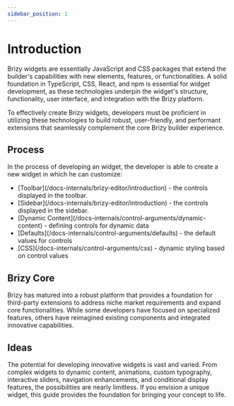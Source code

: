 ```yaml
---
sidebar_position: 1
---
```


# Introduction

Brizy widgets are essentially JavaScript and CSS packages that extend the builder's capabilities with new elements, features, or functionalities.
A solid foundation in TypeScript, CSS, React, and npm is essential for widget development, as these technologies underpin the widget's structure, functionality, user interface, and integration with the Brizy platform.

To effectively create Brizy widgets, developers must be proficient in utilizing these technologies to build robust, user-friendly, and performant extensions that seamlessly complement the core Brizy builder experience.

## Process

In the process of developing an widget, the developer is able to create a new widget in which he can customize:

<ul>
  <li>[Toolbar](/docs-internals/brizy-editor/introduction) - the controls displayed in the toolbar.</li>
  <li>[Sidebar](/docs-internals/brizy-editor/introduction) - the controls displayed in the sidebar.</li>
  <li>[Dynamic Content](/docs-internals/control-arguments/dynamic-content) - defining controls for dynamic data</li>
  <li>[Defaults](/docs-internals/control-arguments/defaults) - the default values for controls</li>
  <li>[CSS](/docs-internals/control-arguments/css) - dynamic styling based on control values</li>
</ul>

## Brizy Core

Brizy has matured into a robust platform that provides a foundation for third-party extensions to address niche market requirements and expand core functionalities. While some developers have focused on specialized features, others have reimagined existing components and integrated innovative capabilities.

## Ideas

The potential for developing innovative widgets is vast and varied.
From complex widgets to dynamic content, animations, custom typography, interactive sliders, navigation enhancements,
and conditional display features, the possibilities are nearly limitless. If you envision a unique widget, this guide provides the foundation for bringing your concept to life.

